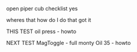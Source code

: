 open piper cub checklist
yes

wheres that
how do I do that
got it

THIS TEST
oil press - howto

NEXT TEST
MagToggle - full monty
Oil 35 - howto